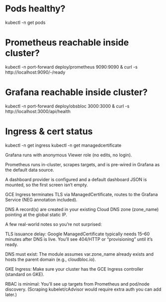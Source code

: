 # Pods healthy?
kubectl -n <namespace> get pods

# Prometheus reachable inside cluster?
kubectl -n <namespace> port-forward deploy/prometheus 9090:9090 &
curl -s http://localhost:9090/-/ready

# Grafana reachable inside cluster?
kubectl -n <namespace> port-forward deploy/obsbloc 3000:3000 &
curl -s http://localhost:3000/api/health

# Ingress & cert status
kubectl -n <namespace> get ingress
kubectl -n <namespace> get managedcertificate


Grafana runs with anonymous Viewer role (no edits, no login).

Prometheus runs in-cluster, scrapes targets, and is pre-wired in Grafana as the default data source.

A dashboard provider is configured and a default dashboard JSON is mounted, so the first screen isn’t empty.

GCE Ingress terminates TLS via ManagedCertificate, routes to the Grafana Service (NEG annotation included).

DNS A record(s) are created in your existing Cloud DNS zone (zone_name) pointing at the global static IP.

A few real-world notes so you’re not surprised:

TLS issuance delay: Google ManagedCertificate typically needs 15–60 minutes after DNS is live. You’ll see 404/HTTP or “provisioning” until it’s ready.

DNS must exist: The module assumes var.zone_name already exists and hosts the parent domain (e.g., cloudbloc.io).

GKE Ingress: Make sure your cluster has the GCE Ingress controller (standard on GKE).

RBAC is minimal: You’ll see up targets from Prometheus and pod/node discovery. (Scraping kubelet/cAdvisor would require extra auth you can add later.)